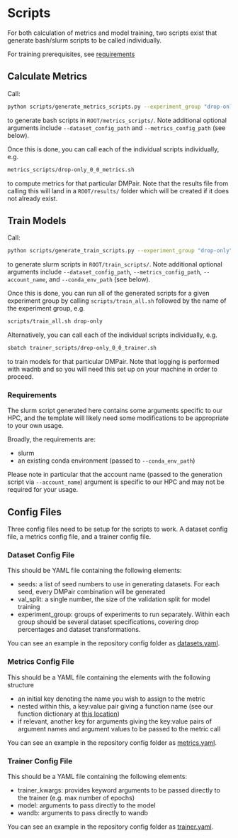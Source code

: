 # Scripts

For both calculation of metrics and model training, two scripts exist that generate bash/slurm scripts to be called individually.

For training prerequisites, see [requirements](#requirements)

## Calculate Metrics

Call:

```bash
python scripts/generate_metrics_scripts.py --experiment_group "drop-only"
```

to generate bash scripts in `ROOT/metrics_scripts/`. Note additional optional arguments include `--dataset_config_path` and `--metrics_config_path` (see below).

Once this is done, you can call each of the individual scripts individually, e.g.

```bash
metrics_scripts/drop-only_0_0_metrics.sh
```

to compute metrics for that particular DMPair. Note that the results file from calling this will land in a `ROOT/results/` folder which will be created if it does not already exist.

## Train Models

Call:

```bash
python scripts/generate_train_scripts.py --experiment_group "drop-only"
```

to generate slurm scripts in `ROOT/train_scripts/`. Note additional optional arguments include `--dataset_config_path`, `--metrics_config_path`, `--account_name`, and `--conda_env_path` (see below).

Once this is done, you can run all of the generated scripts for a given experiment group by calling `scripts/train_all.sh` followed by the name of the experiment group, e.g.

```bash
scripts/train_all.sh drop-only
```

Alternatively, you can call each of the individual scripts individually, e.g.

```bash
sbatch trainer_scripts/drop-only_0_0_trainer.sh
```

to train models for that particular DMPair. Note that logging is performed with wadnb and so you will need this set up on your machine in order to proceed.

### Requirements

The slurm script generated here contains some arguments specific to our HPC, and the template will likely need some modifications to be appropriate to your own usage.

Broadly, the requirements are:

- slurm
- an existing conda environment (passed to `--conda_env_path`)

Please note in particular that the account name (passed to the generation script via `--account_name`) argument is specific to our HPC and may not be required for your usage.

## Config Files

Three config files need to be setup for the scripts to work. A dataset config file, a metrics config file, and a trainer config file.

### Dataset Config File

This should be YAML file containing the following elements:

- seeds: a list of seed numbers to use in generating datasets. For each seed, every DMPair combination will be generated
- val_split: a single number, the size of the validation split for model training
- experiment_group: groups of experiments to run separately. Within each group should be several dataset specifications, covering drop percentages and dataset transformations.

You can see an example in the repository config folder as [datasets.yaml](/configs/datasets.yaml).

### Metrics Config File

This should be a YAML file containing the elements with the following structure

- an initial key denoting the name you wish to assign to the metric
- nested within this, a key:value pair giving a function name (see our function dictionary at [this location](/src/modsim2/similarity/constants.py))
- if relevant, another key for arguments giving the key:value pairs of argument names and argument values to be passed to the metric call

You can see an example in the repository config folder as [metrics.yaml](/configs/metrics.yaml).

### Trainer Config File

This should be a YAML file containing the following elements:

- trainer_kwargs: provides keyword arguments to be passed directly to the trainer (e.g. max number of epochs)
- model: arguments to pass directly to the model
- wandb: arguments to pass directly to wandb

You can see an example in the repository config folder as [trainer.yaml](/configs/trainer.yaml).
